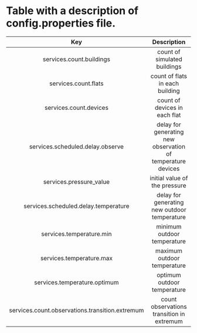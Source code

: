 # Table with a description of config.properties file.

| Key        | Description       |
| :-------------: | :-------------: | 
| services.count.buildings | count of simulated buildings |
| services.count.flats | count of flats in each building |
| services.count.devices | count of devices in each flat |
| services.scheduled.delay.observe | delay for generating new observation of temperature devices | 
| services.pressure_value | initial value of the pressure |
| services.scheduled.delay.temperature | delay for generating new outdoor temperature |
| services.temperature.min | minimum outdoor temperature |
| services.temperature.max | maximum outdoor temperature |
| services.temperature.optimum | optimum outdoor temperature |
| services.count.observations.transition.extremum | count observations transition in extremum |
